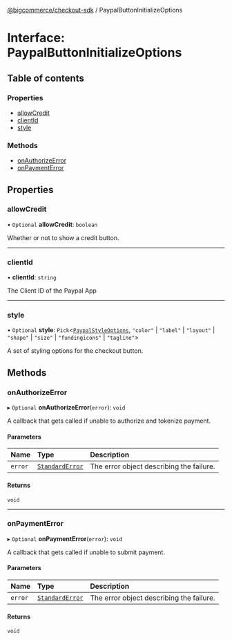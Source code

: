 [@bigcommerce/checkout-sdk](../README.md) / PaypalButtonInitializeOptions

# Interface: PaypalButtonInitializeOptions

## Table of contents

### Properties

- [allowCredit](PaypalButtonInitializeOptions.md#allowcredit)
- [clientId](PaypalButtonInitializeOptions.md#clientid)
- [style](PaypalButtonInitializeOptions.md#style)

### Methods

- [onAuthorizeError](PaypalButtonInitializeOptions.md#onauthorizeerror)
- [onPaymentError](PaypalButtonInitializeOptions.md#onpaymenterror)

## Properties

### allowCredit

• `Optional` **allowCredit**: `boolean`

Whether or not to show a credit button.

___

### clientId

• **clientId**: `string`

The Client ID of the Paypal App

___

### style

• `Optional` **style**: `Pick`<[`PaypalStyleOptions`](PaypalStyleOptions.md), ``"color"`` \| ``"label"`` \| ``"layout"`` \| ``"shape"`` \| ``"size"`` \| ``"fundingicons"`` \| ``"tagline"``\>

A set of styling options for the checkout button.

## Methods

### onAuthorizeError

▸ `Optional` **onAuthorizeError**(`error`): `void`

A callback that gets called if unable to authorize and tokenize payment.

#### Parameters

| Name | Type | Description |
| :------ | :------ | :------ |
| `error` | [`StandardError`](../classes/StandardError.md) | The error object describing the failure. |

#### Returns

`void`

___

### onPaymentError

▸ `Optional` **onPaymentError**(`error`): `void`

A callback that gets called if unable to submit payment.

#### Parameters

| Name | Type | Description |
| :------ | :------ | :------ |
| `error` | [`StandardError`](../classes/StandardError.md) | The error object describing the failure. |

#### Returns

`void`
